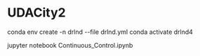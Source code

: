 # UDACity2

conda env create -n drlnd --file drlnd.yml
conda activate drlnd4

jupyter notebook Continuous_Control.ipynb